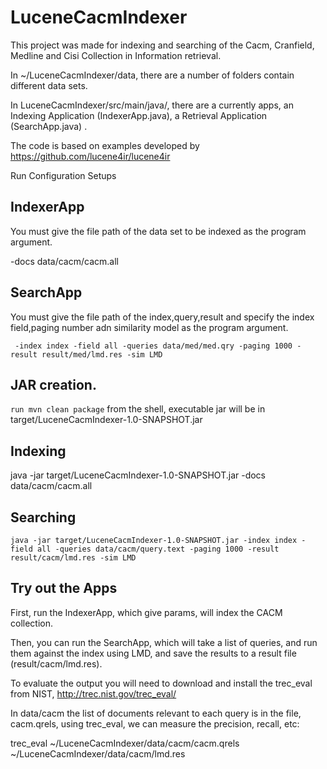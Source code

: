 # LuceneCacmIndexer
This project was made for indexing and searching of the Cacm, Cranfield, Medline and Cisi Collection in Information retrieval.

In ~/LuceneCacmIndexer/data, there are a number of folders contain different data sets.

In LuceneCacmIndexer/src/main/java/, there are a currently apps, an Indexing Application (IndexerApp.java), a Retrieval Application (SearchApp.java) .

The code is based on examples developed by https://github.com/lucene4ir/lucene4ir

Run Configuration Setups

## IndexerApp

You must give the file path of the data set to be indexed as the program argument.

-docs data/cacm/cacm.all


## SearchApp

You must give the file path of the index,query,result and specify the index field,paging number adn similarity model as the program argument.



```shell
 -index index -field all -queries data/med/med.qry -paging 1000 -result result/med/lmd.res -sim LMD
```


## JAR creation.
`run mvn clean package` from the shell, executable jar will be in target/LuceneCacmIndexer-1.0-SNAPSHOT.jar

## Indexing
java -jar target/LuceneCacmIndexer-1.0-SNAPSHOT.jar -docs data/cacm/cacm.all

## Searching


```shell
java -jar target/LuceneCacmIndexer-1.0-SNAPSHOT.jar -index index -field all -queries data/cacm/query.text -paging 1000 -result result/cacm/lmd.res -sim LMD
```


## Try out the Apps

First, run the IndexerApp, which give params, will index the CACM collection. 

Then, you can run the SearchApp, which will take a list of queries, and run them against the index using LMD, and save the results to a result file (result/cacm/lmd.res).

To evaluate the output you will need to download and install the trec_eval from NIST, http://trec.nist.gov/trec_eval/

In data/cacm the list of documents relevant to each query is in the file, cacm.qrels, using trec_eval, we can measure the precision, recall, etc:

trec_eval ~/LuceneCacmIndexer/data/cacm/cacm.qrels ~/LuceneCacmIndexer/data/cacm/lmd.res
